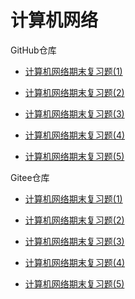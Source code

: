 # 计算机网络



GitHub仓库

+ [计算机网络期末复习题(1)](https://github.com/Jaya0455/njxzc-final-exam-review-material/blob/master/pdf-archive/junior/first-term/cn/cn-review-01.pdf)

+ [计算机网络期末复习题(2)](https://github.com/Jaya0455/njxzc-final-exam-review-material/blob/master/pdf-archive/junior/first-term/cn/cn-review-02.pdf)

+ [计算机网络期末复习题(3)](https://github.com/Jaya0455/njxzc-final-exam-review-material/blob/master/pdf-archive/junior/first-term/cn/cn-review-03.pdf)

+ [计算机网络期末复习题(4)](https://github.com/Jaya0455/njxzc-final-exam-review-material/blob/master/pdf-archive/junior/first-term/cn/cn-review-04.pdf)

+ [计算机网络期末复习题(5)](https://github.com/Jaya0455/njxzc-final-exam-review-material/blob/master/pdf-archive/junior/first-term/cn/cn-review-05.pdf)

Gitee仓库

+ [计算机网络期末复习题(1)](https://gitee.com/gujiakai/njxzc-final-exam-review-material/blob/master/pdf-archive/junior/first-term/cn/cn-review-01.pdf)

+ [计算机网络期末复习题(2)](https://gitee.com/gujiakai/njxzc-final-exam-review-material/blob/master/pdf-archive/junior/first-term/cn/cn-review-02.pdf)

+ [计算机网络期末复习题(3)](https://gitee.com/gujiakai/njxzc-final-exam-review-material/blob/master/pdf-archive/junior/first-term/cn/cn-review-03.pdf)

+ [计算机网络期末复习题(4)](https://gitee.com/gujiakai/njxzc-final-exam-review-material/blob/master/pdf-archive/junior/first-term/cn/cn-review-04.pdf)

+ [计算机网络期末复习题(5)](https://gitee.com/gujiakai/njxzc-final-exam-review-material/blob/master/pdf-archive/junior/first-term/cn/cn-review-05.pdf)